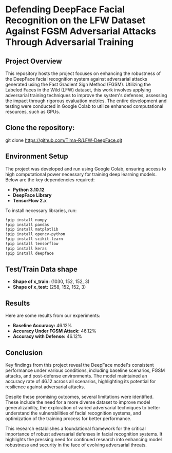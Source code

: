 # Defending DeepFace Facial Recognition on the LFW Dataset Against FGSM Adversarial Attacks Through Adversarial Training

## Project Overview
This repository hosts the project focuses on enhancing the robustness of the DeepFace facial recognition system against adversarial attacks generated using the Fast Gradient Sign Method (FGSM).
Utilizing the Labeled Faces in the Wild (LFW) dataset, this work involves applying adversarial training techniques to improve the system's defenses, assessing the impact through rigorous evaluation metrics.
The entire development and testing were conducted in Google Colab to utilize enhanced computational resources, such as GPUs.

## Clone the repository:
git clone https://github.com/Tima-R/LFW-DeepFace.git

## Environment Setup
The project was developed and run using Google Colab, ensuring access to high computational power necessary for training deep learning models. Below are the key dependencies required:

- **Python 3.10.12**
- **DeepFace Library**
- **TensorFlow 2.x**

To install necessary libraries, run:
```bash
!pip install numpy
!pip install pandas
!pip install matplotlib
!pip install opencv-python
!pip install scikit-learn
!pip install tensorflow
!pip install keras  
!pip install deepface
```

## Test/Train Data shape
- **Shape of x_train:** (1030, 152, 152, 3)
- **Shape of x_test:** (258, 152, 152, 3)


## Results
Here are some results from our experiments:
- **Baseline Accuracy:** 46.12%
- **Accuracy Under FGSM Attack:** 46.12%
- **Accuracy with Defense:** 46.12%

## Conclusion
Key findings from this project reveal the DeepFace model's consistent performance under various conditions, including baseline scenarios, FGSM attacks, and post-defense environments. The model maintained an accuracy rate of 46.12 across all scenarios, highlighting its potential for resilience against adversarial attacks.

Despite these promising outcomes, several limitations were identified. These include the need for a more diverse dataset to improve model generalizability, the exploration of varied adversarial techniques to better understand the vulnerabilities of facial recognition systems, and optimization of the training process for better performance.

This research establishes a foundational framework for the critical importance of robust adversarial defenses in facial recognition systems. It highlights the pressing need for continued research into enhancing model robustness and security in the face of evolving adversarial threats.


